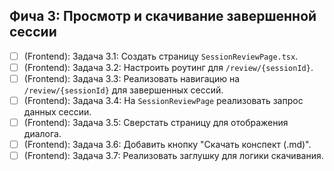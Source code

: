 ## Фича 3: Просмотр и скачивание завершенной сессии
- [ ] (Frontend): Задача 3.1: Создать страницу `SessionReviewPage.tsx`.
- [ ] (Frontend): Задача 3.2: Настроить роутинг для `/review/{sessionId}`.
- [ ] (Frontend): Задача 3.3: Реализовать навигацию на `/review/{sessionId}` для завершенных сессий.
- [ ] (Frontend): Задача 3.4: На `SessionReviewPage` реализовать запрос данных сессии.
- [ ] (Frontend): Задача 3.5: Сверстать страницу для отображения диалога.
- [ ] (Frontend): Задача 3.6: Добавить кнопку "Скачать конспект (.md)".
- [ ] (Frontend): Задача 3.7: Реализовать заглушку для логики скачивания.